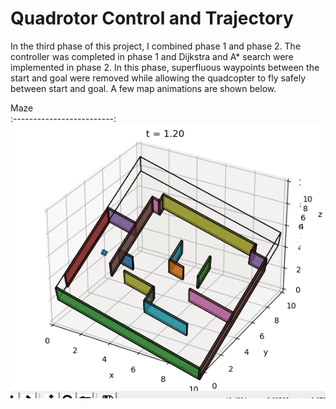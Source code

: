 # Quadrotor Control and Trajectory

In the third phase of this project, I combined phase 1 and phase 2. The controller was completed in phase 1 and Dijkstra and A* search were 
implemented in phase 2. In this phase, superfluous waypoints between the start and goal were removed while allowing the quadcopter to
fly safely between start and goal. A few map animations are shown below.


Maze        
:-------------------------:
![](animations/maze.gif)     


